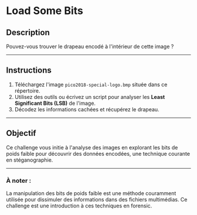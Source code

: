 # Load Some Bits

## Description

Pouvez-vous trouver le drapeau encodé à l'intérieur de cette image ?

---

## Instructions

1. Téléchargez l'image `pico2018-special-logo.bmp` située dans ce répertoire.
2. Utilisez des outils ou écrivez un script pour analyser les **Least Significant Bits (LSB)** de l'image.
3. Décodez les informations cachées et récupérez le drapeau.

---

## Objectif

Ce challenge vous initie à l'analyse des images en explorant les bits de poids faible pour découvrir des données encodées, une technique courante en stéganographie.

---

### À noter :
La manipulation des bits de poids faible est une méthode couramment utilisée pour dissimuler des informations dans des fichiers multimédias. Ce challenge est une introduction à ces techniques en forensic.
